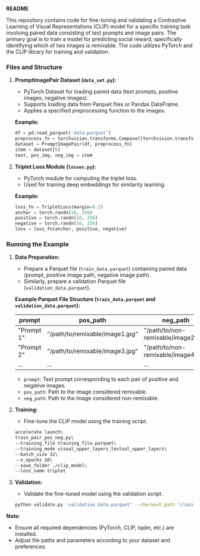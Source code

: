 **README**

This repository contains code for fine-tuning and validating a Contrastive Learning of Visual Representations (CLIP) model for a specific training task involving paired data consisting of text prompts and image pairs. The primary goal is to train a model for predicting social reward, specifically identifying which of two images is remixable. The code utilizes PyTorch and the CLIP library for training and validation.

### Files and Structure

1. **PromptImagePair Dataset (`data_set.py`):**
    - PyTorch Dataset for loading paired data (text prompts, positive images, negative images).
    - Supports loading data from Parquet files or Pandas DataFrame.
    - Applies a specified preprocessing function to the images.

    **Example:**
    ```python
    df = pd.read_parquet('data.parquet')
    preprocess_fn = torchvision.transforms.Compose([torchvision.transforms.Resize(224), torchvision.transforms.ToTensor()])
    dataset = PromptImagePair(df, preprocess_fn)
    item = dataset[0]
    text, pos_img, neg_img = item
    ```

2. **Triplet Loss Module (`losses.py`):**
    - PyTorch module for computing the triplet loss.
    - Used for training deep embeddings for similarity learning.

    **Example:**
    ```python
    loss_fn = TripletLoss(margin=0.2)
    anchor = torch.randn(16, 256)
    positive = torch.randn(16, 256)
    negative = torch.randn(16, 256)
    loss = loss_fn(anchor, positive, negative)
    ```
### Running the Example

1. **Data Preparation:**
    - Prepare a Parquet file (`train_data.parquet`) containing paired data (prompt, positive image path, negative image path).
    - Similarly, prepare a validation Parquet file (`validation_data.parquet`).

    **Example Parquet File Structure (`train_data.parquet` and `validation_data.parquet`):**

    | prompt     | pos_path                             | neg_path                             |
    |------------|--------------------------------------|--------------------------------------|
    | "Prompt 1" | "/path/to/remixable/image1.jpg"      | "/path/to/non-remixable/image2.jpg"  |
    | "Prompt 2" | "/path/to/remixable/image3.jpg"      | "/path/to/non-remixable/image4.jpg"  |
    | ...        | ...                                  | ...                                  |

    - `prompt`: Text prompt corresponding to each pair of positive and negative images.
    - `pos_path`: Path to the image considered remixable.
    - `neg_path`: Path to the image considered non-remixable.

2. **Training:**
    - Fine-tune the CLIP model using the training script.
    ```bash
   accelerate launch\
    train_pair_pos_neg.py\
    --training_file training_file.parquet\
    --training_mode visual_upper_layers_textual_upper_layers\
    --batch_size 32\
    --n_epochs 10\
    --save_folder ./clip_model\
    --loss_name triplet
    ```

3. **Validation:**
    - Validate the fine-tuned model using the validation script.
    ```bash
    python validate.py 'validation_data.parquet' --checkout_path 'classifier_checkpoint.pth' --device 'cuda' --batch_size 1024 --num_workers 9
    ```

**Note:**
- Ensure all required dependencies (PyTorch, CLIP, tqdm, etc.) are installed.
- Adjust file paths and parameters according to your dataset and preferences.
